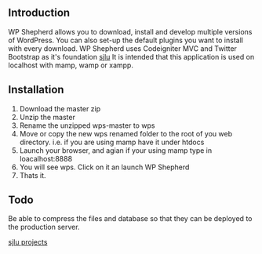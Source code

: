## Introduction

WP Shepherd allows you to download, install and develop multiple versions of WordPress. You can also set-up the default plugins you want to install with every download. 
WP Shepherd uses Codeigniter MVC and Twitter Bootstrap as it's foundation [sjlu](https://github.com/sjlu)
It is intended that this application is used on localhost with mamp, wamp or xampp.


## Installation
1. Download the master zip
2. Unzip the master
3. Rename the unzipped wps-master to wps
4. Move or copy the new wps renamed folder to the root of you web directory. i.e. if you are using mamp have it under htdocs
5. Launch your browser, and agian if your using mamp type in loacalhost:8888
6. You will see wps. Click on it an launch WP Shepherd
7. Thats it.  


## Todo
Be able to compress the files and database so that they can be deployed to the production server.


[sjlu projects](https://github.com/sjlu/)
